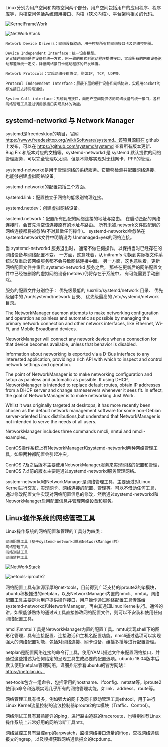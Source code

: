 Linux分别为用户空间和内核空间两个部分。用户空间包括用户的应用程序、程序库等，内核空间包括系统调用接口、内核（狭义内核）、平台架构相关的代码。

![KernelFrameWork](rc/KernelSpace.webp)

![NetWorkStack](rc/NetWorkStack.webp)

	Network Device Drivers：网络设备驱动，用于控制所有的网络接口卡及网络控制器。

	Device Independent Interface：统一设备模型。
	定义描述网络硬件设备的统一方式，用一致的形式对驱动程序提供接口，实现所有的网络设备驱动都遵照统一定义，降低网络接口卡驱动程序的开发难度。

	Network Protocols：实现网络传输协议，例如IP, TCP, UDP等。

	Protocol Independent Interface：屏蔽下层的硬件设备和网络协议，实现用socket的标准接口支持网络通信。

	System Call interface：系统调用接口，向用户空间提供访问网络设备的统一接口，各种网络管理工具通过调用该接口实现具体的功能。



## systemd-networkd 与 Network Manager

systemd是freedesktop的项目，官网 https://www.freedesktop.org/wiki/Software/systemd。该项目源码在 github 上发布，可以在 https://github.com/systemd/systemd 查看所有版本更新、 Bug Fix 和版本对应的文档等。systemd-networkd 是 systemd 默认提供的网络管理服务，可以完全管理以太网，但是不能够实现对无线网卡、PPP的管理。

systemd-networkd是用于管理网络的系统服务。它能够检测并配置网络连接， 也能够创建虚拟网络设备。

systemd-networkd的配置包括三个方面。

systemd.link：配置独立于网络的低级别物理连接。

systemd.netdev：创建虚拟网络设备。

systemd.network：配置所有匹配的网络连接的地址与路由。 在启动匹配的网络连接时，会首先清空该连接原有的地址与路由。 所有未被.network文件匹配到的网络连接都将被忽略(不对其做任何操作)。 systemd-networkd会忽略在 systemd.network文件中明确设为 Unmanaged=yes的网络连接。

当 systemd-networkd 服务退出时， 通常不做任何操作，以保持当时已经存在的网络设备与网络配置不变。 一方面，这意味着，从 initramfs 切换到实际根文件系统以及重启该网络服务都不会导致网络连接中断。 另一方面，这也意味着，更新网络配置文件并重启 systemd-networkd 服务之后， 那些在更新后的网络配置文件中已经被删除的虚拟网络设备(netdev)仍将存在于系统中， 有可能需要手动删除。

服务的配置文件分别位于： 优先级最低的 /usr/lib/systemd/network 目录、 优先级居中的 /run/systemd/network 目录、 优先级最高的 /etc/systemd/network 目录。


The NetworkManager daemon attempts to make networking configuration and operation as painless and automatic as possible by managing the primary network connection and other network interfaces, like Ethernet, Wi-Fi, and Mobile Broadband devices.

NetworkManager will connect any network device when a connection for that device becomes available, unless that behavior is disabled.

Information about networking is exported via a D-Bus interface to any interested application, providing a rich API with which to inspect and control network settings and operation.

The point of NetworkManager is to make networking configuration and setup as painless and automatic as possible. If using DHCP, NetworkManager is intended to replace default routes, obtain IP addresses from a DHCP server and change nameservers whenever it sees fit. In effect, the goal of NetworkManager is to make networking Just Work.

Whilst it was originally targeted at desktops, it has more recently been chosen as the default network management software for some non-Debian server-oriented Linux distributions,but understand that NetworkManager is not intended to serve the needs of all users.

NetworkManager includes three commands nmcli, nmtui and nmcli-examples。

CentOS操作系统上有NetworkManager和systemd-networkd两种网络管理工具，如果两种都配置会引起冲突。

CentOS 7及之后版本主要使用NetworkManager服务来实现网络的配置和管理，CentOS 7以前的版本主要是通过systemd-networkd服务管理网络。

system-networkd和NetworkManager是网络管理工具，主要通过对Linux Kernel进行交互，实现网卡、网络连接的配置、管理等。可以不借助任何工具，通过修改配置文件实现对网络配置信息的修改，然后通过systemd-networkd和NetworkManager启用配置信息并管理网络设备和服务。

## Linux操作系统的网络管理工具

Linux操作系统的网络配置和管理的工具分为四类：

	网络配置工具（基于systemd-networkd或者NetworkManager的）
	网络管理工具
	网络测试工具
	网络监控工具

![NetWorkStack](rc/netcmds.webp)


![netools-iproute2](rc/netools-iproute2.jpg)


网络配置工具有渊源深厚的net-tools，目前得到广泛支持的iproute2的ip模块，ubuntu积极推进的netplan，以及NetworkManager内置的nmcli、nmtui。网络配置工具主要是为用户提供操作接口，用户操作通过网络配置工具传递给systemd-networkd和NetworkManager，再由其通知Linux Kernel执行。通俗的讲，如果能够熟练的通过vi工具直接修改网络配置文件，则可以不安装和使用任何网络配置工具。

nmcli和nmtui工具是NetworkManager内置的配置工具。nmtui实现shell下的图形化管理，具有连接配置、连接激活和主机名配置功能。nmcli通过选项可以实现强大的网络配置功能，包括对网络连接、网卡设备、组播多播等进行配置管理。

netplan是配置网络连接的命令行工具，使用YAML描述文件来配置网络接口，并通过这些描述为任何给定的呈现工具生成必要的配置选项。ubuntu 18.04版本后默认使用netplan管理网络，详细介绍参看ubuntu的官方网站：https://netplan.io。

net-tools包含一组命令，包括常用的hostname、ifconfig、netstat等。iproute2使用ip命令和选项实现几乎所有的网络管理功能，如link、address、route等。

网络管理工具有很多，例如强大的网卡及网卡驱动管理工具ethtool，用于进行Linux Kernel流量控制的流浪控制器iproute2的tc模块（Traffic、Control）。

网络测试工具有耳熟能详的ping，进行路由追踪的traceroute，也特别推荐Linux操作系统上非常好用的网络诊断工具mtr。

网络监控工具有监控arp的arpwatch，监控网络接口流量的iftop，查找网络通信报文的ngrep，以及嗅探获取网络通信报文的tcpdump。


